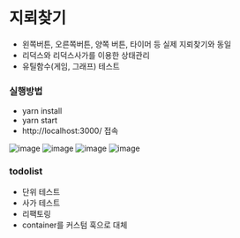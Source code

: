 # 지뢰찾기

- 왼쪽버튼, 오른쪽버튼, 양쪽 버튼, 타이머 등 실제 지뢰찾기와 동일
- 리덕스와 리덕스사가를 이용한 상태관리
- 유틸함수(게임, 그래프) 테스트

### 실행방법

- yarn install
- yarn start
- http://localhost:3000/ 접속

![image](https://user-images.githubusercontent.com/57904979/152739125-fd759388-f0ec-470b-9828-be5d0c0d5af9.png)
![image](https://user-images.githubusercontent.com/57904979/152739161-124fe579-1363-4b00-bb48-f4d62aa849fb.png)
![image](https://user-images.githubusercontent.com/57904979/152739188-f94f0783-e8a7-4a76-aee6-d72c5e14671c.png)
![image](https://user-images.githubusercontent.com/57904979/152739231-3347054f-edc6-41de-8eb5-4683f4c7ba4d.png)

### todolist

- 단위 테스트
- 사가 테스트
- 리팩토링
- container를 커스텀 훅으로 대체
